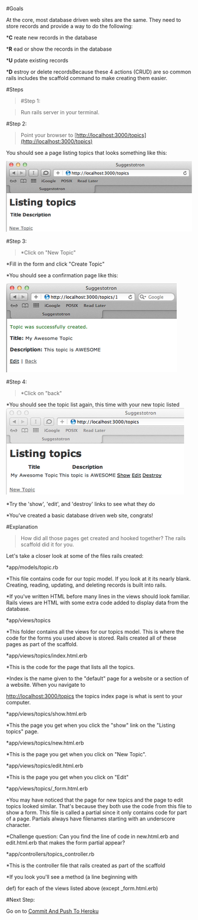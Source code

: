 #Goals


At the core, most database driven web sites are the same. They need to store records and provide a way to do the following:


***C**
reate new records in the database


***R**
ead or show the records in the database


***U**
pdate existing records


***D**
estroy or delete recordsBecause these 4 actions (CRUD) are so common rails includes the scaffold command to make creating them easier.

#Steps


>[]()#Step 1:


>Run 
rails server in your terminal.

[]()#Step 2:


>Point your browser to 
[<http://localhost:3000/topics](http://localhost:3000/topics)>

You should see a page listing topics that looks something like this:

![Topic List Page](img/Seattle_topic_list_page.png)

[]()#Step 3:


>*Click on "New Topic"


*Fill in the form and click "Create Topic"


*You should see a confirmation page like this:

![topic created](img/Seattle_topic_created.png)

[]()#Step 4:


>*Click on "back"


*You should see the topic list again, this time with your new topic listed![list with topic](img/Seattle_list_with_topic.png)


*Try the 'show', 'edit', and 'destroy' links to see what they do


*You've created a basic database driven web site, congrats!

#Explanation


>How did all those pages get created and hooked together? The rails scaffold did it for you.


Let's take a closer look at some of the files rails created:


*app/models/topic.rb


*This file contains code for our topic model. If you look at it
its nearly blank. Creating, reading, updating, and deleting
records is built into rails.


*If you've written HTML before many lines in the views should
look familiar. Rails views are HTML with some extra code added
to display data from the database.


*app/views/topics


*This folder contains all the views for our topics model. This is
where the code for the forms you used above is stored. Rails
created all of these pages as part of the scaffold.


*app/views/topics/index.html.erb


*This is the code for the page that lists all the topics.


*Index is the name given to the "default" page for a website or a
section of a website. When you navigate to

[http://localhost:3000/topics](http://localhost:3000/topics) the topics index page is what is
sent to your computer.


*app/views/topics/show.html.erb


*This the page you get when you click the "show" link on the
"Listing topics" page.


*app/views/topics/new.html.erb


*This is the page you get when you click on "New Topic".


*app/views/topics/edit.html.erb


*This is the page you get when you click on "Edit"


*app/views/topics/_form.html.erb


*You may have noticed that the page for new topics and the page
to edit topics looked similar. That's because they both use the
code from this file to show a form. This file is called a
partial since it only contains code for part of a page. Partials
always have filenames starting with an underscore character.


*Challenge question: Can you find the line of code in new.html.erb
and edit.html.erb that makes the form partial appear?


*app/controllers/topics_controller.rb


*This is the controller file that rails created as part of the scaffold


*If you look you'll see a method (a line beginning with

def) for each of the views listed above (except
_form.html.erb)

#Next Step:


Go on to 
[Commit And Push To Heroku](commit_and_push_to_heroku?back=CRUD_with_scaffolding%23step4)
